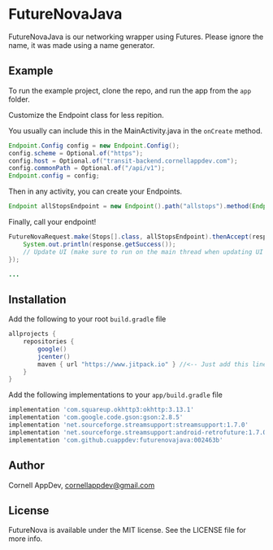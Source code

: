 # FutureNovaJava

FutureNovaJava is our networking wrapper using Futures. Please ignore the name, it was made using a name generator. 

## Example

To run the example project, clone the repo, and run the app from the `app` folder.

Customize the Endpoint class for less repition.

You usually can include this in the MainActivity.java in the `onCreate` method.
```java
Endpoint.Config config = new Endpoint.Config();
config.scheme = Optional.of("https");
config.host = Optional.of("transit-backend.cornellappdev.com");
config.commonPath = Optional.of("/api/v1");
Endpoint.config = config;
```

Then in any activity, you can create your Endpoints.

```java
Endpoint allStopsEndpoint = new Endpoint().path("allstops").method(Endpoint.Method.GET);
```

Finally, call your endpoint!

```java
FutureNovaRequest.make(Stops[].class, allStopsEndpoint).thenAccept(response -> {
    System.out.println(response.getSuccess());
    // Update UI (make sure to run on the main thread when updating UI elements!)
});

...

```

## Installation

Add the following to your root `build.gradle` file

```gradle
allprojects {
    repositories {
        google()
        jcenter()
        maven { url "https://www.jitpack.io" } //<-- Just add this line at the end
    }
}
```

Add the following implementations to your `app/build.gradle` file

```gradle
implementation 'com.squareup.okhttp3:okhttp:3.13.1'
implementation 'com.google.code.gson:gson:2.8.5'
implementation 'net.sourceforge.streamsupport:streamsupport:1.7.0'
implementation 'net.sourceforge.streamsupport:android-retrofuture:1.7.0'
implementation 'com.github.cuappdev:futurenovajava:002463b'
```

## Author

Cornell AppDev, cornellappdev@gmail.com

## License

FutureNova is available under the MIT license. See the LICENSE file for more info.
